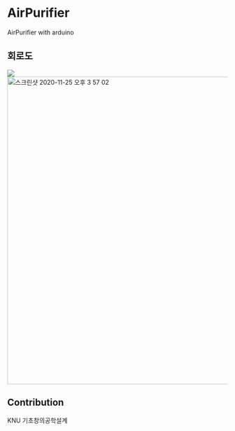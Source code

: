 # AirPurifier
AirPurifier with arduino

## 회로도
<img src="https://user-images.githubusercontent.com/45276804/100193226-b668e800-2f36-11eb-921b-b76ab12d4a71.png"/>
<img width="702" alt="스크린샷 2020-11-25 오후 3 57 02" src="https://user-images.githubusercontent.com/45276804/100193332-def0e200-2f36-11eb-9934-0c817ec8a5a7.png">


## Contribution
KNU 기초창의공학설계

